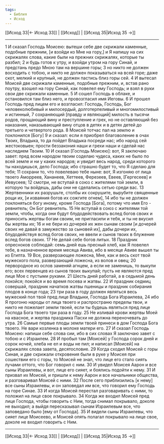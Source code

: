 ```yaml
---
tags:
  - Библия
  - Исход
---
```

[[Исход 33|← Исход 33]] | [[Исход]] | [[Исход 35|Исход 35 →]]

---
1 И сказал Господь Моисею: вытеши себе две скрижали каменные, подобные прежним, [и взойди ко Мне на гору,] и Я напишу на сих скрижалях слова, какие были на прежних скрижалях, которые ты разбил;
2 и будь готов к утру, и взойди утром на гору Синай, и предстань предо Мною там на вершине горы;
3 но никто не должен восходить с тобою, и никто не должен показываться на всей горе; даже скот, мелкий и крупный, не должен пастись близ горы сей.
4 И вытесал Моисей две скрижали каменные, подобные прежним, и, встав рано поутру, взошел на гору Синай, как повелел ему Господь; и взял в руки свои две скрижали каменные.
5 И сошел Господь в облаке, и остановился там близ него, и провозгласил имя Иеговы.
6 И прошел Господь пред лицем его и возгласил: Господь, Господь, Бог человеколюбивый и милосердый, долготерпеливый и многомилостивый и истинный,
7 сохраняющий [правду и являющий] милость в тысячи родов, прощающий вину и преступление и грех, но не оставляющий без наказания, наказывающий вину отцов в детях и в детях детей до третьего и четвертого рода.
8 Моисей тотчас пал на землю и поклонился [Богу]
9 и сказал: если я приобрел благоволение в очах Твоих, Владыка, то да пойдет Владыка посреди нас; ибо народ сей жестоковыен; прости беззакония наши и грехи наши и сделай нас наследием Твоим.
10 И сказал [Господь Моисею]: вот, Я заключаю завет: пред всем народом твоим соделаю чудеса, каких не было по всей земле и ни у каких народов; и увидит весь народ, среди которого ты находишься, дело Господа; ибо страшно будет то, что Я сделаю для тебя;
11 сохрани то, что повелеваю тебе ныне: вот, Я изгоняю от лица твоего Аморреев, Хананеев, Хеттеев, Ферезеев, Евеев, [Гергесеев] и Иевусеев;
12 смотри, не вступай в союз с жителями той земли, в которую ты войдешь, дабы они не сделались сетью среди вас.
13 Жертвенники их разрушьте, столбы их сокрушите, вырубите священные рощи их, [и изваяния богов их сожгите огнем],
14 ибо ты не должен поклоняться богу иному, кроме Господа [Бога], потому что имя Его - ревнитель; Он Бог ревнитель.
15 Не вступай в союз с жителями той земли, чтобы, когда они будут блудодействовать вслед богов своих и приносить жертвы богам своим, не пригласили и тебя, и ты не вкусил бы жертвы их;
16 и не бери из дочерей их жен сынам своим [и дочерей своих не давай в замужество за сыновей их], дабы дочери их, блудодействуя вслед богов своих, не ввели и сынов твоих в блужение вслед богов своих.
17 Не делай себе богов литых.
18 Праздник опресноков соблюдай: семь дней ешь пресный хлеб, как Я повелел тебе, в назначенное время месяца Авива, ибо в месяце Авиве вышел ты из Египта.
19 Все, разверзающее ложесна, Мне, как и весь скот твой мужеского пола, разверзающий ложесна, из волов и овец;
20 первородное из ослов заменяй агнцем, а если не заменишь, то выкупи его; всех первенцев из сынов твоих выкупай; пусть не являются пред лице Мое с пустыми руками.
21 Шесть дней работай, а в седьмой день покойся; покойся и во время посева и жатвы.
22 И праздник седмиц совершай, праздник начатков жатвы пшеницы и праздник собирания плодов в конце года;
23 три раза в году должен являться весь мужеский пол твой пред лице Владыки, Господа Бога Израилева,
24 ибо Я прогоню народы от лица твоего и распространю пределы твои, и никто не пожелает земли твоей, если ты будешь являться пред лице Господа Бога твоего три раза в году.
25 Не изливай крови жертвы Моей на квасное, и жертва праздника Пасхи не должна переночевать до утра.
26 Самые первые плоды земли твоей принеси в дом Господа Бога твоего. Не вари козленка в молоке матери его.
27 И сказал Господь Моисею: напиши себе слова сии, ибо в сих словах Я заключаю завет с тобою и с Израилем.
28 И пробыл там [Моисей] у Господа сорок дней и сорок ночей, хлеба не ел и воды не пил; и написал [Моисей] на скрижалях слова завета, десятословие.
29 Когда сходил Моисей с горы Синая, и две скрижали откровения были в руке у Моисея при сошествии его с горы, то Моисей не знал, что лице его стало сиять лучами оттого, что Бог говорил с ним.
30 И увидел Моисея Аарон и все сыны Израилевы, и вот, лице его сияет, и боялись подойти к нему.
31 И призвал их Моисей, и пришли к нему Аарон и все начальники общества, и разговаривал Моисей с ними.
32 После сего приблизились [к нему] все сыны Израилевы, и он заповедал им все, что говорил ему Господь на горе Синае.
33 И когда Моисей перестал разговаривать с ними, то положил на лице свое покрывало.
34 Когда же входил Моисей пред лице Господа, чтобы говорить с Ним, тогда снимал покрывало, доколе не выходил; а выйдя пересказывал сынам Израилевым все, что заповедано было [ему от Господа].
35 И видели сыны Израилевы, что сияет лице Моисеево, и Моисей опять полагал покрывало на лице свое, доколе не входил говорить с Ним.

---
[[Исход 33|← Исход 33]] | [[Исход]] | [[Исход 35|Исход 35 →]]